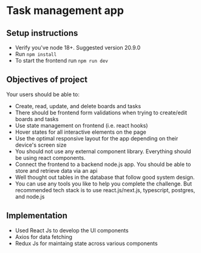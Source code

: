 # Task management app

## Setup instructions

- Verify you've node 18+. Suggested version 20.9.0
- Run `npm install`
- To start the frontend run `npm run dev`

## Objectives of project

Your users should be able to:

- Create, read, update, and delete boards and tasks
- There should be frontend form validations when trying to create/edit boards and tasks
- Use state management on frontend (i.e. react hooks)
- Hover states for all interactive elements on the page
- Use the optimal responsive layout for the app depending on their device's screen size
- You should not use any external component library. Everything should be using react components.
- Connect the frontend to a backend node.js app. You should be able to store and retrieve data via an api
- Well thought out tables in the database that follow good system design.
- You can use any tools you like to help you complete the challenge. But recommended tech stack is to use react.js/next.js, typescript, postgres, and node.js

## Implementation

- Used React Js to develop the UI components
- Axios for data fetching
- Redux Js for maintaing state across various components
